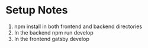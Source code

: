 # Setup Notes

1. npm install in both frontend and backend directories
2. In the backend npm run develop
3. In the frontend gatsby develop

